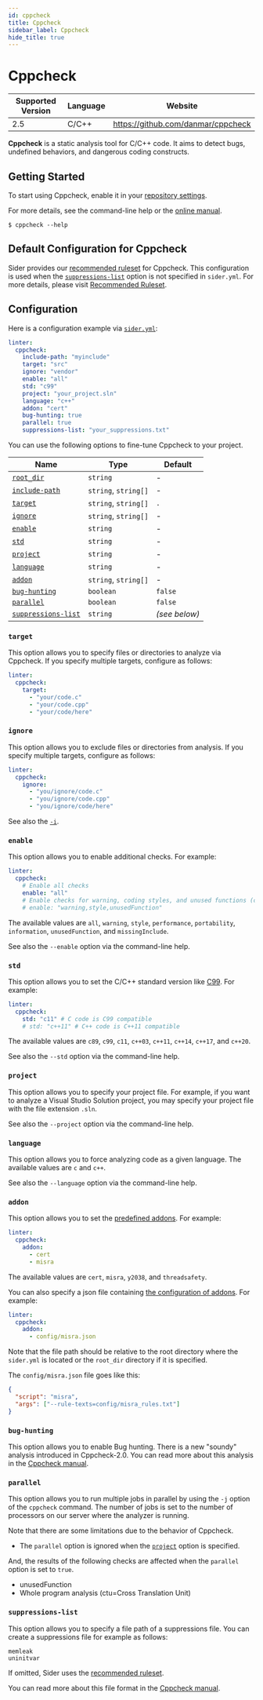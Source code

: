 ```yaml
---
id: cppcheck
title: Cppcheck
sidebar_label: Cppcheck
hide_title: true
---
```


# Cppcheck

| Supported Version | Language | Website                            |
| ----------------- | -------- | ---------------------------------- |
| 2.5               | C/C++    | https://github.com/danmar/cppcheck |

**Cppcheck** is a static analysis tool for C/C++ code. It aims to detect bugs, undefined behaviors, and dangerous coding constructs.

## Getting Started

To start using Cppcheck, enable it in your [repository settings](../../getting-started/repository-settings.md).

For more details, see the command-line help or the [online manual](https://github.com/danmar/cppcheck/blob/main/man/manual.md).

```console
$ cppcheck --help
```

## Default Configuration for Cppcheck

Sider provides our [recommended ruleset](https://github.com/sider/runners/blob/HEAD/images/cppcheck/sider_recommended_cppcheck.txt) for Cppcheck.
This configuration is used when the [`suppressions-list`](#suppressions-list) option is not specified in `sider.yml`.
For more details, please visit [Recommended Ruleset](../../getting-started/recommended-rules.md).

## Configuration

Here is a configuration example via [`sider.yml`](../../getting-started/custom-configuration.md):

```yaml
linter:
  cppcheck:
    include-path: "myinclude"
    target: "src"
    ignore: "vendor"
    enable: "all"
    std: "c99"
    project: "your_project.sln"
    language: "c++"
    addon: "cert"
    bug-hunting: true
    parallel: true
    suppressions-list: "your_suppressions.txt"
```

You can use the following options to fine-tune Cppcheck to your project.

| Name                                                                                          | Type                 | Default       |
| --------------------------------------------------------------------------------------------- | -------------------- | ------------- |
| [`root_dir`](../../getting-started/custom-configuration.md#linteranalyzer_idroot_dir)         | `string`             | -             |
| [`include-path`](../../getting-started/custom-configuration.md#linteranalyzer_idinclude-path) | `string`, `string[]` | -             |
| [`target`](#target)                                                                           | `string`, `string[]` | `.`           |
| [`ignore`](#ignore)                                                                           | `string`, `string[]` | -             |
| [`enable`](#enable)                                                                           | `string`             | -             |
| [`std`](#std)                                                                                 | `string`             | -             |
| [`project`](#project)                                                                         | `string`             | -             |
| [`language`](#language)                                                                       | `string`             | -             |
| [`addon`](#addon)                                                                             | `string`, `string[]` | -             |
| [`bug-hunting`](#bug-hunting)                                                                 | `boolean`            | `false`       |
| [`parallel`](#parallel)                                                                       | `boolean`            | `false`       |
| [`suppressions-list`](#suppressions-list)                                                     | `string`             | _(see below)_ |

### `target`

This option allows you to specify files or directories to analyze via Cppcheck. If you specify multiple targets, configure as follows:

```yaml
linter:
  cppcheck:
    target:
      - "your/code.c"
      - "your/code.cpp"
      - "your/code/here"
```

### `ignore`

This option allows you to exclude files or directories from analysis.
If you specify multiple targets, configure as follows:

```yaml
linter:
  cppcheck:
    ignore:
      - "you/ignore/code.c"
      - "you/ignore/code.cpp"
      - "you/ignore/code/here"
```

See also the [`-i`](https://github.com/danmar/cppcheck/blob/main/man/manual.md#excluding-a-file-or-folder-from-checking).

### `enable`

This option allows you to enable additional checks. For example:

```yaml
linter:
  cppcheck:
    # Enable all checks
    enable: "all"
    # Enable checks for warning, coding styles, and unused functions (comma-separated)
    # enable: "warning,style,unusedFunction"
```

The available values are `all`, `warning`, `style`, `performance`, `portability`, `information`, `unusedFunction`, and `missingInclude`.

See also the `--enable` option via the command-line help.

### `std`

This option allows you to set the C/C++ standard version like [C99](https://en.wikipedia.org/wiki/C99). For example:

```yaml
linter:
  cppcheck:
    std: "c11" # C code is C99 compatible
    # std: "c++11" # C++ code is C++11 compatible
```

The available values are `c89`, `c99`, `c11`, `c++03`, `c++11`, `c++14`, `c++17`, and `c++20`.

See also the `--std` option via the command-line help.

### `project`

This option allows you to specify your project file.
For example, if you want to analyze a Visual Studio Solution project, you may specify your project file with the file extension `.sln`.

See also the `--project` option via the command-line help.

### `language`

This option allows you to force analyzing code as a given language. The available values are `c` and `c++`.

See also the `--language` option via the command-line help.

### `addon`

This option allows you to set the [predefined addons](https://github.com/danmar/cppcheck/tree/main/addons#readme). For example:

```yaml
linter:
  cppcheck:
    addon:
      - cert
      - misra
```

The available values are `cert`, `misra`, `y2038`, and `threadsafety`.

You can also specify a json file containing [the configuration of addons](https://github.com/danmar/cppcheck/blob/main/man/manual.md#running-addons). For example:

```yaml
linter:
  cppcheck:
    addon:
      - config/misra.json
```

Note that the file path should be relative to the root directory where the `sider.yml` is located or the `root_dir` directory if it is specified.

The `config/misra.json` file goes like this:

```json
{
  "script": "misra",
  "args": ["--rule-texts=config/misra_rules.txt"]
}
```

### `bug-hunting`

This option allows you to enable Bug hunting. There is a new "soundy" analysis introduced in Cppcheck-2.0. You can read more about this analysis in the [Cppcheck manual](https://github.com/danmar/cppcheck/blob/main/man/manual.md#bug-hunting).

### `parallel`

This option allows you to run multiple jobs in parallel by using the `-j` option of the `cppcheck` command. The number of jobs is set to the number of processors on our server where the analyzer is running.

Note that there are some limitations due to the behavior of Cppcheck.

- The `parallel` option is ignored when the [`project`](#project) option is specified.

And, the results of the following checks are affected when the `parallel` option is set to `true`.

- unusedFunction
- Whole program analysis (ctu=Cross Translation Unit)

### `suppressions-list`

This option allows you to specify a file path of a suppressions file. You can create a suppressions file for example as follows:

```text
memleak
uninitvar
```

If omitted, Sider uses the [recommended ruleset](#default-configuration-for-cppcheck).

You can read more about this file format in the [Cppcheck manual](https://github.com/danmar/cppcheck/blob/main/man/manual.md#suppressions-in-a-file).
